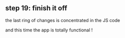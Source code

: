 ## step 19: finish it off

the last ring of changes is concentrated in the JS code

and this time the app is totally functional !
